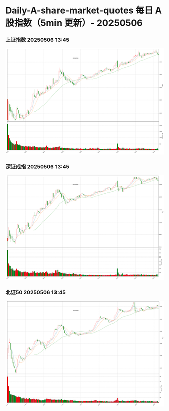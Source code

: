 
# Daily-A-share-market-quotes 每日 A 股指数（5min 更新）- 20250506

### 上证指数 20250506 13:45
![](./fig/2025/5/20250506-sh000001.png)

### 深证成指 20250506 13:45
![](./fig/2025/5/20250506-sz399001.png)

### 北证50 20250506 13:45
![](./fig/2025/5/20250506-bj899050.png)
